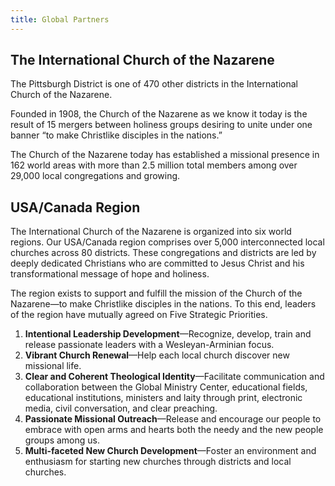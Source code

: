 ```yaml
---
title: Global Partners
---
```


## The International Church of the Nazarene

The Pittsburgh District is one of 470 other districts in the International Church of the Nazarene.

Founded in 1908, the Church of the Nazarene as we know it today is the result of 15 mergers between holiness groups desiring to unite under one banner “to make Christlike disciples in the nations.”

The Church of the Nazarene today has established a missional presence in 162 world areas with more than 2.5 million total members among over 29,000 local congregations and growing.

## USA/Canada Region

The International Church of the Nazarene is organized into six world regions. Our USA/Canada region comprises over 5,000 interconnected local churches across 80 districts.  These congregations and districts are led by deeply dedicated Christians who are committed to Jesus Christ and his transformational message of hope and holiness.

The region exists to support and fulfill the mission of the Church of the Nazarene—to make Christlike disciples in the nations.  To this end, leaders of the region have mutually agreed on Five Strategic Priorities.

1. **Intentional Leadership Development**—Recognize, develop, train and release passionate leaders with a Wesleyan-Arminian focus.
2. **Vibrant Church Renewal**—Help each local church discover new missional life.
3. **Clear and Coherent Theological Identity**—Facilitate communication and collaboration between the Global Ministry Center, educational fields, educational institutions, ministers and laity through print, electronic media, civil conversation, and clear preaching.
4. **Passionate Missional Outreach**—Release and encourage our people to embrace with open arms and hearts both the needy and the new people groups among us.
5. **Multi-faceted New Church Development**—Foster an environment and enthusiasm for starting new churches through districts and local churches.
